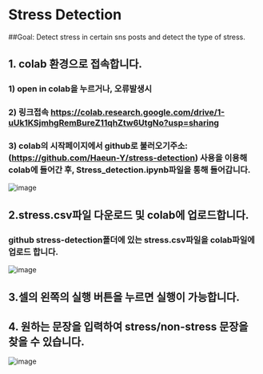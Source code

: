 # Stress Detection 

##Goal: Detect stress in certain sns posts and detect the type of stress.


## 1. colab 환경으로 접속합니다.

### 1) open in colab을 누르거나, 오류발생시
### 2) 링크접속 https://colab.research.google.com/drive/1-uUk1KSjmhgRemBureZ11qhZtw6UtgNo?usp=sharing
### 3) colab의 시작페이지에서 github로 불러오기주소: (https://github.com/Haeun-Y/stress-detection) 사용을 이용해 colab에 들어간 후, Stress_detection.ipynb파일을 통해 들어갑니다.
![image](https://user-images.githubusercontent.com/66730012/208398538-645edc18-03b5-4b12-8d4c-89c23a97b13f.png)



## 2.stress.csv파일 다운로드 및 colab에 업로드합니다.
### github stress-detection폴더에 있는 stress.csv파일을 colab파일에 업로드 합니다. 
![image](https://user-images.githubusercontent.com/66730012/208399589-16582947-aea7-4511-a2b6-d40d435cb52a.png)



## 3.셀의 왼쪽의 실행 버튼을 누르면 실행이 가능합니다.



## 4. 원하는 문장을 입력하여 stress/non-stress 문장을 찾을 수 있습니다.
![image](https://user-images.githubusercontent.com/66730012/208400243-e83ed33c-7ad1-4628-935a-24d35bbcc556.png)
